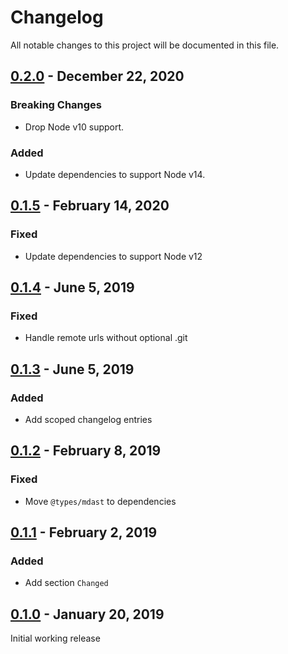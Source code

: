 # Changelog

All notable changes to this project will be documented in this file.

## [0.2.0](https://github.com/inyono/changelog/compare/0.1.5..0.2.0) - December 22, 2020

### Breaking Changes

- Drop Node v10 support.

### Added

- Update dependencies to support Node v14.

## [0.1.5](https://github.com/inyono/changelog/compare/0.1.4..0.1.5) - February 14, 2020

### Fixed

- Update dependencies to support Node v12

## [0.1.4](https://github.com/inyono/changelog/compare/0.1.3..0.1.4) - June 5, 2019

### Fixed

- Handle remote urls without optional .git

## [0.1.3](https://github.com/inyono/changelog/compare/0.1.2..0.1.3) - June 5, 2019

### Added

- Add scoped changelog entries

## [0.1.2](https://github.com/inyono/changelog/compare/0.1.1..0.1.2) - February 8, 2019

### Fixed

- Move `@types/mdast` to dependencies

## [0.1.1](https://github.com/inyono/changelog/compare/0.1.0..0.1.1) - February 2, 2019

### Added

- Add section `Changed`

## [0.1.0](https://github.com/inyono/changelog/compare/b5b9c087d461599e25080b9963a53c15fd72e9e6..0.1.0) - January 20, 2019

Initial working release
